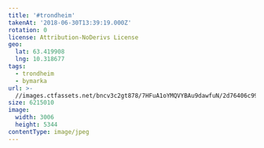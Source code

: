 ```yaml
---
title: '#trondheim'
takenAt: '2018-06-30T13:39:19.000Z'
rotation: 0
license: Attribution-NoDerivs License
geo:
  lat: 63.419908
  lng: 10.318677
tags:
  - trondheim
  - bymarka
url: >-
  //images.ctfassets.net/bncv3c2gt878/7HFuA1oYMQVYBAu9dawfuN/2d76406c9973f79f94454f9bbff2b15e/trondheim_42392566374_o
size: 6215010
image:
  width: 3006
  height: 5344
contentType: image/jpeg
---
```


